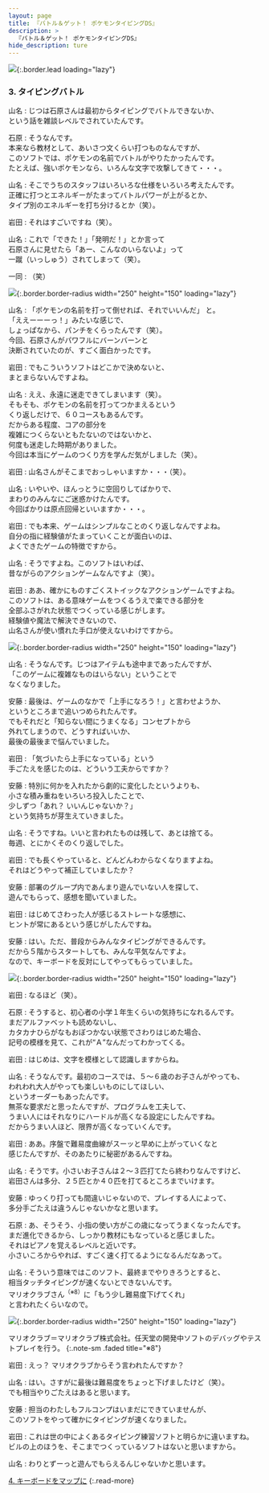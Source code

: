 ```yaml
---
layout: page
title: 『バトル＆ゲット！ ポケモンタイピングDS』
description: >
  『バトル＆ゲット！ ポケモンタイピングDS』
hide_description: ture
---
```


![](/interviews/jp/nds/uzpj/vol2/img/mainvisual3.jpg){:.border.lead loading="lazy"}

### 3. タイピングバトル

山名
: じつは石原さんは最初からタイピングでバトルできないか、<br>という話を雑談レベルでされていたんです。

石原
: そうなんです。<br>本来なら教材として、あいさつ文くらい打つものなんですが、<br>このソフトでは、ポケモンの名前でバトルがやりたかったんです。<br>たとえば、強いポケモンなら、いろんな文字で攻撃してきて・・・。

山名
: そこでうちのスタッフはいろいろな仕様をいろいろ考えたんです。<br>正確に打つとエネルギーがたまってバトルパワーが上がるとか、<br>タイプ別のエネルギーを打ち分けるとか（笑）。

岩田
: それはすごいですね（笑）。

山名
: これで「できた！」「発明だ！」とか言って<br>石原さんに見せたら「あー、こんなのいらないよ」って<br>一蹴（いっしゅう）されてしまって（笑）。

一同
: （笑）

![](/interviews/jp/nds/uzpj/vol2/img/photo8.jpg){:.border.border-radius width="250" height="150" loading="lazy"}

山名
: 「ポケモンの名前を打って倒せれば、それでいいんだ」 と。<br>「ええーーーっ！」みたいな感じで、<br>しょっぱなから、パンチをくらったんです（笑）。<br>今回、石原さんがパワフルにバーンバーンと<br>決断されていたのが、すごく面白かったです。

岩田
: でもこういうソフトはどこかで決めないと、<br>まとまらないんですよね。

山名
: ええ、永遠に迷走できてしまいます（笑）。<br>そもそも、ポケモンの名前を打ってつかまえるという<br>くり返しだけで、６０コースもあるんです。<br>だからある程度、コアの部分を<br>複雑につくらないともたないのではないかと、<br>何度も迷走した時期がありました。<br>今回は本当にゲームのつくり方を学んだ気がしました（笑）。

岩田
: 山名さんがそこまでおっしゃいますか・・・（笑）。

山名
: いやいや、ほんっとうに空回りしてばかりで、<br>まわりのみんなにご迷惑かけたんです。<br>今回ばかりは原点回帰といいますか・・・。

岩田
: でも本来、ゲームはシンプルなことのくり返しなんですよね。<br>自分の指に経験値がたまっていくことが面白いのは、<br>よくできたゲームの特徴ですから。

山名
: そうですよね。このソフトはいわば、<br>昔ながらのアクションゲームなんですよ（笑）。

岩田
: ああ、確かにものすごくストイックなアクションゲームですよね。<br>このソフトは、ある意味ゲームをつくるうえで楽できる部分を<br>全部ふさがれた状態でつくっている感じがします。<br>経験値や魔法で解決できないので、<br>山名さんが使い慣れた手口が使えないわけですから。

![](/interviews/jp/nds/uzpj/vol2/img/photo9.jpg){:.border.border-radius width="250" height="150" loading="lazy"}

山名
: そうなんです。じつはアイテムも途中まであったんですが、<br>「このゲームに複雑なものはいらない」ということで<br>なくなりました。

安藤
: 最後は、ゲームのなかで「上手になろう！」と言わせようか、<br>というところまで追いつめられたんです。<br>でもそれだと「知らない間にうまくなる」コンセプトから<br>外れてしまうので、どうすればいいか、<br>最後の最後まで悩んでいました。

岩田
: 「気づいたら上手になっている」という<br>手ごたえを感じたのは、どういう工夫からですか？

安藤
: 特別に何かを入れたから劇的に変化したというよりも、<br>小さな積み重ねをいろいろ投入したことで、<br>少しずつ「あれ？ いいんじゃないか？」<br>という気持ちが芽生えていきました。

山名
: そうですね。いいと言われたものは残して、あとは捨てる。<br>毎週、とにかくそのくり返しでした。

岩田
: でも長くやっていると、どんどんわからなくなりますよね。<br>それはどうやって補正していましたか？

安藤
: 部署のグループ内であんまり遊んでいない人を探して、<br>遊んでもらって、感想を聞いていました。

岩田
: はじめてさわった人が感じるストレートな感想に、<br>ヒントが常にあるという感じがしたんですね。

安藤
: はい。ただ、普段からみんなタイピングができるんです。<br>だから５階からスタートしても、みんな平気なんですよ。<br>なので、キーボードを反対にしてやってもらっていました。

![](/interviews/jp/nds/uzpj/vol2/img/photo10.jpg){:.border.border-radius width="250" height="150" loading="lazy"}

岩田
: なるほど（笑）。

石原
: そうすると、初心者の小学１年生くらいの気持ちになれるんです。<br>まだアルファベットも読めないし、<br>カタカナひらがなもおぼつかない状態でさわりはじめた場合、<br>記号の模様を見て、これが“Ａ”なんだってわかってくる。

岩田
: はじめは、文字を模様として認識しますからね。

山名
: そうなんです。最初のコースでは、５〜６歳のお子さんがやっても、<br>われわれ大人がやっても楽しいものにしてほしい、<br>というオーダーもあったんです。<br>無茶な要求だと思ったんですが、プログラムを工夫して、<br>うまい人にはそれなりにハードルが高くなる設定にしたんですね。<br>だからうまい人ほど、限界が高くなっていくんです。

岩田
: ああ。序盤で難易度曲線がスーッと早めに上がっていくなと<br>感じたんですが、そのあたりに秘密があるんですね。

山名
: そうです。小さいお子さんは２〜３匹打てたら終わりなんですけど、<br>岩田さんは多分、２５匹とか４０匹を打てるところまでいけます。

安藤
: ゆっくり打っても間違いじゃないので、プレイする人によって、<br>多分手ごたえは違うんじゃないかなと思います。

石原
: あ、そうそう、小指の使い方がこの歳になってうまくなったんです。<br>まだ進化できるから、しっかり教材にもなっていると感じました。<br>それはピアノを覚えるレベルと近いです。<br>小さいころからやれば、すごく速く打てるようになるんだなあって。

山名
: そういう意味ではこのソフト、最終までやりきろうとすると、<br>相当タッチタイピングが速くないとできないんです。<br>マリオクラブさん<sup>（※8）</sup>に「もう少し難易度下げてくれ」<br>と言われたくらいなので。

![](/interviews/jp/nds/uzpj/vol2/img/photo11.jpg){:.border.border-radius width="250" height="150" loading="lazy"}

マリオクラブ＝マリオクラブ株式会社。任天堂の開発中ソフトのデバッグやテストプレイを行う。
{:.note-sm .faded title="※8"}

岩田
: えっ？ マリオクラブからそう言われたんですか？

山名
: はい。さすがに最後は難易度をちょっと下げましたけど（笑）。<br>でも相当やりごたえはあると思います。

安藤
: 担当のわたしもフルコンプはいまだにできていませんが、<br>このソフトをやって確かにタイピングが速くなりました。

岩田
: これは世の中によくあるタイピング練習ソフトと明らかに違いますね。<br>ビルの上のほうを、そこまでつくっているソフトはないと思いますから。

山名
: わりとずーっと遊んでもらえるんじゃないかと思います。

[4. キーボードをマップに](4.md)
{:.read-more}


